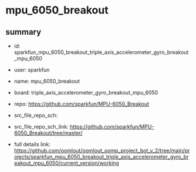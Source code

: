# mpu_6050_breakout
 
## summary 
* id: sparkfun_mpu_6050_breakout_triple_axis_accelerometer_gyro_breakout_mpu_6050
* user: sparkfun
* name: mpu_6050_breakout
* board: triple_axis_accelerometer_gyro_breakout_mpu_6050
* repo: https://github.com/sparkfun/MPU-6050_Breakout



* src_file_repo_sch: 
* src_file_repo_sch_link: https://github.com/sparkfun/MPU-6050_Breakout/tree/master/
* full details link: https://github.com/oomlout/oomlout_oomp_project_bot_v_2/tree/main/projects/sparkfun_mpu_6050_breakout_triple_axis_accelerometer_gyro_breakout_mpu_6050/current_version/working  








